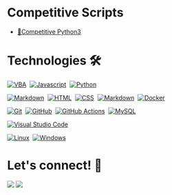 
<div align="left">
    <a href="https://calendly.com/joaovictorcardoso/30min">
    <!--<img height="180em" src="https://github-readme-stats.vercel.app/api?username=jvcss&show_icons=true&theme=gotham&count_private=true&include_all_commits=true"/>
    <img height="180em" src="https://github-readme-stats.vercel.app/api/top-langs/?username=jvcss&layout=compact&langs_count=6&theme=gotham"/>-->
    </a>
</div>
<h1> Competitive Scripts</h1>

- [📜Competitive Python3](https://github.com/jvcss/jvcss/tree/main/competitive_python)

<h1> Technologies 🛠</h1>

[![VBA](https://img.shields.io/badge/-VB-05122A?style=flat&logo=latex&logoColor=white)](https://github.com/jvcss/automation)&nbsp;
[![Javascript](https://img.shields.io/badge/-Javascript-05122A?style=flat&logo=javascript)](https://github.com/jvcss/netflix)&nbsp;
[![Python](https://img.shields.io/badge/-Python-05122A?style=flat&logo=python)](https://github.com/jvcss/jvcss/tree/main/competitive_python)&nbsp;
<!--[![Shell](https://img.shields.io/badge/Shell-05122A?style=flat&logo=gnu-bash&logoColor=white)](https://github.com/jvcss)&nbsp;-->
[![Markdown](https://img.shields.io/badge/-Markdown-05122A?style=flat&logo=markdown)](https://github.com/jvcss/jvcss)&nbsp;
[![HTML](https://img.shields.io/badge/-HTML-05122A?style=flat&logo=html5)](https://github.com/jvcss/github-slideshow)&nbsp;
[![CSS](https://img.shields.io/badge/-CSS-05122A?style=flat&logo=CSS3)](https://github.com/jvcss/jvcss/netflix)&nbsp;
[![Markdown](https://img.shields.io/badge/-Markdown-05122A?style=flat&logo=markdown)](https://github.com/jvcss/jvcss/resume-slideshow)&nbsp;
[![Docker](https://img.shields.io/badge/-Docker-05122A?style=flat&logo=docker)](https://github.com/jvcss/GoDocker)&nbsp;

[![Git](https://img.shields.io/badge/-Git-05122A?style=flat&logo=git)](https://github.com/jvcss)&nbsp;
[![GitHub](https://img.shields.io/badge/-GitHub-05122A?style=flat&logo=github)](https://github.com/jvcss)&nbsp;
[![GitHub Actions](https://img.shields.io/badge/GitHub%20Actions%20-05122A?style=flat&logo=github-actions&logoColor=white)](https://github.com/jvcss/go)&nbsp;
[![MySQL](https://img.shields.io/badge/-MySQL-05122A?style=flat&logo=mysql&logoColor=white)](https://github.com/jvcss/go)&nbsp;

[![Visual Studio Code](https://img.shields.io/badge/-Visual%20Studio%20Code-05122A?style=flat&logo=visual-studio-code&logoColor=007ACC)](https://github.com/jvcss)&nbsp;

[![Linux](https://img.shields.io/badge/-Linux-05122A?style=flat&logo=linux&logoColor=white)](https://github.com/jvcss)&nbsp;
[![Windows](https://img.shields.io/badge/-Windows-05122A?style=flat&logo=windows&logoColor=white)](https://github.com/jvcss)&nbsp;

<h1> Let's connect! 🎈</h1>

<p align="left">
<a href="https://www.linkedin.com/in/joao-victor-cardoso-a42410111/"><img src="https://img.shields.io/badge/-JVCSS-0077B5?style=flat&logo=Linkedin&logoColor=white"/></a>
<a href="https://twitter.com/jvictorcard"><img src="https://img.shields.io/badge/-@jvictorcard-%231DA1F2?style=flat&logo=twitter&logoColor=white"/></a>
